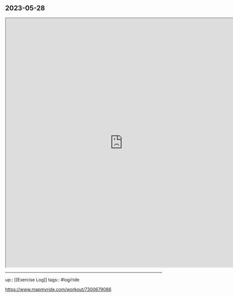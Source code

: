 ## 2023-05-28


<iframe height=800 width=750 src="https://www.mapmyride.com/workout/7300679086"></iframe>

---

up:: [[Exercise Log]]
tags:: #log/ride 

https://www.mapmyride.com/workout/7300679086